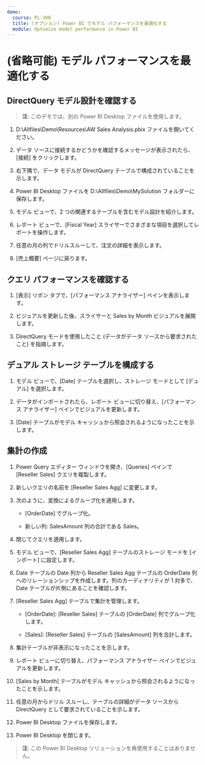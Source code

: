```yaml
---
demo:
  course: PL-300
  title: (オプション) Power BI でモデル パフォーマンスを最適化する
  module: Optimize model performance in Power BI
---
```


# (省略可能) モデル パフォーマンスを最適化する

## DirectQuery モデル設計を確認する

> **注**: このデモでは、別の Power BI Desktop ファイルを使用します。

1. D:\Allfiles\Demo\Resources\AW Sales Analysis.pbix ファイルを開いてください。

1. データ ソースに接続するかどうかを確認するメッセージが表示されたら、[接続] をクリックします。

1. 右下隅で、データ モデルが DirectQuery テーブルで構成されていることを示します。

1. Power BI Desktop ファイルを D:\Allfiles\Demo\MySolution フォルダーに保存します。

1. モデル ビューで、2 つの関連するテーブルを含むモデル設計を紹介します。

1. レポート ビューで、[Fiscal Year] スライサーでさまざまな項目を選択してレポートを操作します。

1. 任意の月の列でドリルスルーして、注文の詳細を表示します。

1. [売上概要] ページに戻ります。

## クエリ パフォーマンスを確認する

1. [表示] リボン タブで、[パフォーマンス アナライザー] ペインを表示します。

1. ビジュアルを更新した後、スライサーと Sales by Month ビジュアルを展開します。

1. DirectQuery モードを使用したこと (データがデータ ソースから要求されたこと) を指摘します。

## デュアル ストレージ テーブルを構成する

1. モデル ビューで、[Date] テーブルを選択し、ストレージ モードとして [デュアル] を選択します。

1. データがインポートされたら、レポート ビューに切り替え、[パフォーマンス アナライザー] ペインでビジュアルを更新します。

1. [Date] テーブルがモデル キャッシュから照会されるようになったことを示します。

## 集計の作成

1. Power Query エディター ウィンドウを開き、[Queries] ペインで [Reseller Sales] クエリを複製します。

1. 新しいクエリの名前を [Reseller Sales Agg] に変更します。

1. 次のように、変換によるグループ化を適用します。

    - [OrderDate] でグループ化。

    - 新しい列: SalesAmount 列の合計である Sales。

1. 閉じてクエリを適用します。

1. モデル ビューで、[Reseller Sales Agg] テーブルのストレージ モードを [インポート] に設定します。

1. Date テーブルの Date 列から Reseller Sales Agg テーブルの OrderDate 列へのリレーションシップを作成します。列のカーディナリティが 1 対多で、Date テーブルが片側にあることを確認します。

1. [Reseller Sales Agg] テーブルで集計を管理します。

    - [OrderDate]: [Reseller Sales] テーブルの [OrderDate] 列でグループ化します。

    - [Sales]: [Reseller Sales] テーブルの [SalesAmount] 列を合計します。

1. 集計テーブルが非表示になったことを示します。

1. レポート ビューに切り替え、パフォーマンス アナライザー ペインでビジュアルを更新します。

1. [Sales by Month] テーブルがモデル キャッシュから照会されるようになったことを示します。

1. 任意の月からドリル スルーし、テーブルの詳細がデータ ソースから DirectQuery として要求されていることを示します。

1. Power BI Desktop ファイルを保存します。

1. Power BI Desktop を閉じます。

> **注**: この Power BI Desktop ソリューションを再使用することはありません。
